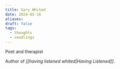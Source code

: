 ```yaml
---
title: Gary Whited
date: 2024-05-16
aliases: 
draft: false
tags:
  - thoughts
  - seedlings
---
```

Poet and therapist

Author of *[[having listened whited|Having Listened]]*.